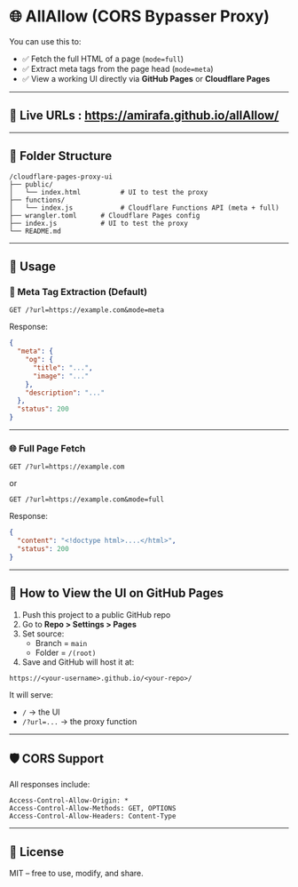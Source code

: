 # 🌐 AllAllow (CORS Bypasser Proxy)

You can use this to:

- ✅ Fetch the full HTML of a page (`mode=full`)
- ✅ Extract meta tags from the page head (`mode=meta`)
- ✅ View a working UI directly via **GitHub Pages** or **Cloudflare Pages**

---

## 🚀 Live URLs : https://amirafa.github.io/allAllow/

---

## 📁 Folder Structure

```
/cloudflare-pages-proxy-ui
├── public/
│   └── index.html          # UI to test the proxy
├── functions/
│   └── index.js            # Cloudflare Functions API (meta + full)
├── wrangler.toml      # Cloudflare Pages config
├── index.js           # UI to test the proxy
└── README.md
```

---

## 🔧 Usage

### 🧠 Meta Tag Extraction (Default)

```
GET /?url=https://example.com&mode=meta
```

Response:

```json
{
  "meta": {
    "og": {
      "title": "...",
      "image": "..."
    },
    "description": "..."
  },
  "status": 200
}
```

---

### 🌐 Full Page Fetch

```
GET /?url=https://example.com
```

or

```
GET /?url=https://example.com&mode=full
```

Response:

```json
{
  "content": "<!doctype html>....</html>",
  "status": 200
}
```

---

## 🧪 How to View the UI on GitHub Pages

1. Push this project to a public GitHub repo
2. Go to **Repo > Settings > Pages**
3. Set source:
   - Branch = `main`
   - Folder = `/(root)`
4. Save and GitHub will host it at:

```
https://<your-username>.github.io/<your-repo>/
```

It will serve:
- `/` → the UI
- `/?url=...` → the proxy function

---

## 🛡 CORS Support

All responses include:

```
Access-Control-Allow-Origin: *
Access-Control-Allow-Methods: GET, OPTIONS
Access-Control-Allow-Headers: Content-Type
```

---

## 📃 License

MIT – free to use, modify, and share.
